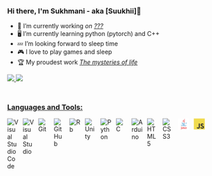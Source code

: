 ### Hi there, I'm Sukhmani - aka [Suukhii]👋 

- 🔭 I’m currently working _on [???](https://github.com/Suukhii/RPG)_
- 🖥️ I’m currently learning python (pytorch) and C++ 
- 💤 I’m looking forward to sleep time
- 🎮 I love to play games and sleep 
- 🏆 My proudest work _[The mysteries of life](https://github.com/Suukhii/Chicken)_

<div align="">
  <a href="https://github.com/Suukhii">
  <img height="145em" src="https://github-readme-stats.vercel.app/api?username=Suukhii&show_icons=true&theme=calm&include_all_commits=true&count_private=true"/>
  <img height="145em" src="https://github-readme-stats.vercel.app/api/top-langs/?username=Suukhii&layout=compact&langs_count=7&count_private=true&theme=calm"/>
  
</div>
<div style="display: inline_block"><br>

  ##
  
### Languages and Tools:
<img align="left" alt="Visual Studio Code" width="26px" src="https://cdn.jsdelivr.net/gh/devicons/devicon/icons/vscode/vscode-original.svg" style="padding-right:10px;" />
<img align="left" alt="Visual Studio" width="26px" src="https://cdn.jsdelivr.net/gh/devicons/devicon/icons/visualstudio/visualstudio-plain.svg" style="padding-right:10px;" />
<img align="left" alt="Git" width="26px" src="https://cdn.jsdelivr.net/gh/devicons/devicon/icons/git/git-original.svg" style="padding-right:10px;" />
<img align="left" alt="GitHub" width="26px" src="https://user-images.githubusercontent.com/3369400/139447912-e0f43f33-6d9f-45f8-be46-2df5bbc91289.png" style="padding-right:10px;" />
<img align="left" alt="Rb" width="26px" src="https://cdn.jsdelivr.net/gh/devicons/devicon/icons/raspberrypi/raspberrypi-original.svg" style="padding-right:10px;" />
<img align="left" alt="Unity" width="26px" src="https://cdn.jsdelivr.net/gh/devicons/devicon/icons/unity/unity-original.svg" style="padding-right:10px;" />
<img align="left" alt="Python" width="26px" src="https://cdn.jsdelivr.net/gh/devicons/devicon/icons/python/python-original.svg" style="padding-right:10px;" />
<img align="left" alt="C" width="26px" src="https://cdn.jsdelivr.net/gh/devicons/devicon/icons/c/c-original.svg" style="padding-right:10px;" />
<img align="left" alt="Arduino" width="26px" src="https://cdn.jsdelivr.net/gh/devicons/devicon/icons/arduino/arduino-original.svg" style="padding-right:10px;" />
<img align="left" alt="HTML5" width="26px" src="https://cdn.jsdelivr.net/gh/devicons/devicon/icons/html5/html5-original.svg" style="padding-right:10px;" />
<img align="left" alt="CSS3" width="26px" src="https://cdn.jsdelivr.net/gh/devicons/devicon/icons/css3/css3-original.svg" style="padding-right:10px;" />
<img align="left" alt="Java" width="26px" src="https://github.com/devicons/devicon/blob/v2.15.1/icons/java/java-original-wordmark.svg" style="padding-right:10px;" />  
<img align="left" alt="JavaScript" width="26px" src="https://github.com/devicons/devicon/blob/v2.15.1/icons/javascript/javascript-original.svg" style="padding-right:10px;" /<



<br />
<br />
  
